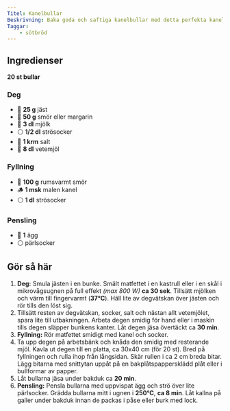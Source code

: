 ```yaml
---
Titel: Kanelbullar
Beskrivning: Baka goda och saftiga kanelbullar med detta perfekta kanelbullerecept.
Taggar:
    - sötbröd
---
```


## Ingredienser

**20 st bullar**

### Deg

- :mushroom: **25 g**  jäst
- :butter: **50 g**  smör eller margarin
- :milk_glass: **3 dl**  mjölk
- :white_circle: **1/2 dl**  strösocker
- :salt: **1 krm**  salt
- 🌾  **8 dl**  vetemjöl

### Fyllning

- :butter: **100 g**  rumsvarmt smör
- :wood: **1 msk**  malen kanel
- :white_circle: **1 dl**  strösocker

### Pensling

- :egg: **1** ägg
- :white_circle: pärlsocker

## Gör så här

1. **Deg:** Smula jästen i en bunke. Smält matfettet i en kastrull eller i en skål i mikrovågsugnen på full effekt _(max 800 W)_ **ca 30 sek**. Tillsätt mjölken och värm till fingervarmt (**37°C**). Häll lite av degvätskan över jästen och rör tills den löst sig.
2. Tillsätt resten av degvätskan, socker, salt och nästan allt vetemjölet, spara lite till utbakningen. Arbeta degen smidig för hand eller i maskin tills degen släpper bunkens kanter. Låt degen jäsa övertäckt ca **30 min**.
3. **Fyllning:** Rör matfettet smidigt med kanel och socker.
4. Ta upp degen på arbetsbänk och knåda den smidig med resterande mjöl. Kavla ut degen till en platta, ca 30x40 cm (för 20 st). Bred på fyllningen och rulla ihop från långsidan. Skär rullen i ca 2 cm breda bitar. Lägg bitarna med snittytan uppåt på en bakplåtspappersklädd plåt eller i bullformar av papper.
5. Låt bullarna jäsa under bakduk ca **20 min**.
6. **Pensling:** Pensla bullarna med uppvispat ägg och strö över lite pärlsocker. Grädda bullarna mitt i ugnen i **250°C**, **ca 8 min**. Låt kallna på galler under bakduk innan de packas i påse eller burk med lock.
